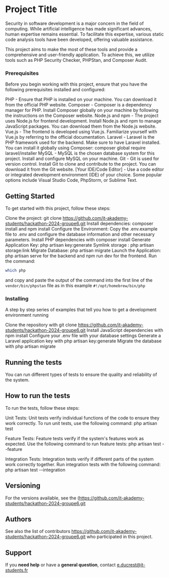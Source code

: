 # Project Title

Security in software development is a major concern in the field of computing. While artificial intelligence has made significant advances, human expertise remains essential. To facilitate this expertise, various static code analysis tools have been developed, offering valuable assistance.

This project aims to make the most of these tools and provide a comprehensive and user-friendly application. To achieve this, we utilize tools such as PHP Security Checker, PHPStan, and Composer Audit.

### Prerequisites

Before you begin working with this project, ensure that you have the following prerequisites installed and configured:

PHP - Ensure that PHP is installed on your machine. You can download it from the official PHP website.
Composer - Composer is a dependency manager for PHP. Install Composer globally on your machine by following the instructions on the Composer website.
Node.js and npm - The project uses Node.js for frontend development. Install Node.js and npm to manage JavaScript packages. You can download them from the Node.js website.
Vue.js - The frontend is developed using Vue.js. Familiarize yourself with Vue.js by referring to the official documentation.
Laravel - Laravel is the PHP framework used for the backend. Make sure to have Laravel installed. You can install it globally using Composer: composer global require laravel/installer
MySQL - MySQL is the chosen database system for this project. Install and configure MySQL on your machine.
Git - Git is used for version control. Install Git to clone and contribute to the project. You can download it from the Git website.
[Your IDE/Code Editor] - Use a code editor or integrated development environment (IDE) of your choice. Some popular options include Visual Studio Code, PhpStorm, or Sublime Text.

## Getting Started

To get started with this project, follow these steps:

Clone the project: git clone https://github.com/it-akademy-students/hackathon-2024-groupe6.git
Install dependencies: composer install and npm install
Configure the Environment: Copy the .env.example file to .env and configure the database information and other necessary parameters.
Install PHP dependencies with composer install
Generate Application Key: php artisan key:generate
Symlink storage : php artisan storage:link 
Migrate Database: php artisan migrate
Launch the Application: php artisan serve for the backend and npm run dev for the frontend.
Run the command: 
```bash
which php
```
 and copy and paste the output of the command into the first line of the ```vendor/bin/phpstan``` file as in this example ```#!/opt/homebrew/bin/php```

### Installing

A step by step series of examples that tell you how to get a development environment running

Clone the repository with git clone https://github.com/it-akademy-students/hackathon-2024-groupe6.git
Install JavaScript dependencies with npm install
Configure your .env file with your database settings
Generate a Laravel application key with php artisan key:generate
Migrate the database with php artisan migrate

## Running the tests

You can run different types of tests to ensure the quality and reliability of the system.

## How to run the tests
To run the tests, follow these steps:

Unit Tests: Unit tests verify individual functions of the code to ensure they work correctly. To run unit tests, use the following command:
php artisan test

Feature Tests: Feature tests verify if the system's features work as expected. Use the following command to run feature tests:
php artisan test --feature

Integration Tests: Integration tests verify if different parts of the system work correctly together. Run integration tests with the following command:
php artisan test --integration


## Versioning

For the versions
available, see the (https://github.com/it-akademy-students/hackathon-2024-groupe6.git

## Authors

See also the list of
contributors https://github.com/it-akademy-students/hackathon-2024-groupe6.git
who participated in this project.

## Support

If you **need help** or have a **general question**, contact e.ducrest@it-students.fr
